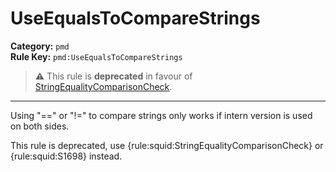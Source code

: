 # UseEqualsToCompareStrings
**Category:** `pmd`<br/>
**Rule Key:** `pmd:UseEqualsToCompareStrings`<br/>
> :warning: This rule is **deprecated** in favour of [StringEqualityComparisonCheck](https://rules.sonarsource.com/java/RSPEC-tringEqualityComparisonCheck).

-----

Using "==" or "!=" to compare strings only works if intern version is used on both sides.

<p>
  This rule is deprecated, use {rule:squid:StringEqualityComparisonCheck} or {rule:squid:S1698} instead.
</p>
